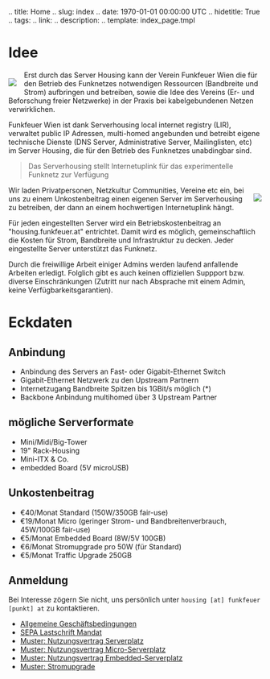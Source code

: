 .. title: Home
.. slug: index
.. date: 1970-01-01 00:00:00 UTC
.. hidetitle: True
.. tags:
.. link:
.. description:
.. template: index_page.tmpl


# Idee

<img src="/files/switch.jpg" style="margin: 15px 15px 15px 0px; float:left; " class="img-polaroid">

Erst durch das Server Housing kann der Verein Funkfeuer Wien die für den Betrieb des Funknetzes notwendigen Ressourcen (Bandbreite und Strom) aufbringen und betreiben, sowie die Idee des Vereins (Er- und Beforschung freier Netzwerke) in der Praxis bei kabelgebundenen Netzen verwirklichen.

Funkfeuer Wien ist dank Serverhousing local internet registry (LIR), verwaltet public IP Adressen, multi-homed angebunden und betreibt eigene technische Dienste (DNS Server, Administrative Server, Mailinglisten, etc) im Server Housing, die für den Betrieb des Funknetzes unabdingbar sind.

> Das Serverhousing stellt Internetuplink für das experimentelle Funknetz zur Verfügung

<img src="/files/raum.jpg" style="margin: 15px 0px 15px 15px; float: right" class="img-polaroid">

Wir laden Privatpersonen, Netzkultur Communities, Vereine etc ein, bei uns zu einem Unkostenbeitrag einen eigenen Server im Serverhousing zu betreiben, der dann an einem hochwertigen Internetuplink hängt.

Für jeden eingestellten Server wird ein Betriebskostenbeitrag an "housing.funkfeuer.at" entrichtet.
Damit wird es möglich, gemeinschaftlich die Kosten für Strom, Bandbreite und Infrastruktur zu decken. Jeder eingestellte Server unterstützt das Funknetz.

Durch die freiwillige Arbeit einiger Admins werden laufend anfallende Arbeiten erledigt. Folglich gibt es auch keinen offiziellen Suppport bzw. diverse Einschränkungen (Zutritt nur nach Absprache mit einem Admin, keine Verfügbarkeitsgarantien).


# Eckdaten

## Anbindung

- Anbindung des Servers an Fast- oder Gigabit-Ethernet Switch
- Gigabit-Ethernet Netzwerk zu den Upstream Partnern
- Internetzugang Bandbreite Spitzen bis 1GBit/s möglich (*)
- Backbone Anbindung multihomed über 3 Upstream Partner

## mögliche Serverformate

- Mini/Midi/Big-Tower
- 19" Rack-Housing
- Mini-ITX & Co.
- embedded Board (5V microUSB)

## Unkostenbeitrag

- €40/Monat Standard (150W/350GB fair-use)
- €19/Monat Micro (geringer Strom- und Bandbreitenverbrauch, 45W/100GB fair-use)
- €5/Monat Embedded Board (8W/5V 100GB)
- €6/Monat Stromupgrade pro 50W (für Standard)
- €5/Monat Traffic Upgrade 250GB

## Anmeldung

Bei Interesse zögern Sie nicht, uns persönlich unter `housing [at] funkfeuer [punkt] at` zu kontaktieren.

- [Allgemeine Geschäftsbedingungen](/files/AGB.pdf)
- [SEPA Lastschrift Mandat](/files/SEPA-Lastschrift.pdf)
- [Muster: Nutzungsvertrag Serverplatz](/files/Serverplatz.pdf)
- [Muster: Nutzungsvertrag Micro-Serverplatz](/files/Micro-Serverplatz.pdf)
- [Muster: Nutzungsvertrag Embedded-Serverplatz](/files/Embedded-Serverplatz.pdf)
- [Muster: Stromupgrade](/files/Stromupgrade.pdf)
